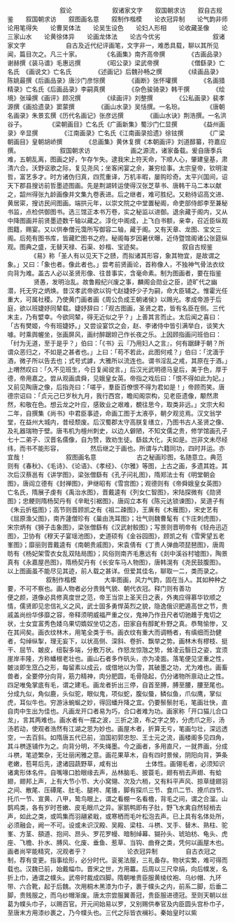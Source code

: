<!-- { "loadSidebar": true } -->
　　
　　
　　　　叙论
　　
　　　　叙诸家文字　　叙国朝求访　　叙自古规鉴　　叙国朝求访　　叙图画名意　　叙制作楷模　　论衣冠异制　　论气韵非师　　论用笔得失　　论曹吴体法　　论吴生设色　　论妇人形相　　论收藏圣像　　论三家山水　　论黄徐体异　　论画龙体法　　论古今优劣　　
　　
　　　　叙诸家文字
　　
　　　　自古及近代纪评画笔，文字非一，难悉具载，聊以其所见闻，篇目次之。凡三十家。
　　　　《名画集》南齐高帝撰
　　　　《古画品录》谢赫撰《装马谱》毛惠远撰
　　　　《昭公录》梁武帝撰　
　　　　《僧繇录》亡名氏　《画说文》亡名氏
　　　　《述画记》后魏孙畅之撰
　　　　《续画品录》陈姚最撰《后画品录》唐沙门彦悰撰
　　　　《画断》张怀瓘撰
　　　　《名画猎精录》亡名氏《后画品录》李嗣真撰
　　　　《杂色骏骑录》韩干撰
　　　　《绘境》张璪撰《画评》顾况撰
　　　　《续画评》刘整撰
　　　　《公私画录》裴孝源撰《画拾遗录》窦蒙撰
　　　　《画山水录》吴恬撰。一名玢。
　　　　《唐朝名画录》朱景玄撰《历代名画记》张彦远撰
　　　　《画山水诀》荆浩撰。一名洪谷子。
　　　　《梁朝画目》亡名氏《广画新集》蜀沙门仁显撰
　　　　《益州画录》辛显撰
　　　　《江南画录》亡名氏《江南画录拾遗》徐铉撰
　　　　《广梁朝画目》皇朝胡峤撰
　　　　《总画集》黄休复撰《本朝画评》刘道醇纂，符嘉应撰。
　　
　　　　叙国朝求访
　　
　　　　画之源流，诸家备载。爰自唐季兵难，五朝乱离，图画之好，乍存乍失。逮我宋上符天命，下顺人心，肇建皇基，肃清六合。沃野讴歌之际，复见尧风；坐客闲宴之余，兼穷绘事。太宗皇帝，钦明浚哲，富艺多才。时方诸伪归真，四荒重译，万机丰暇，屡购珍奇。太平兴国间，诏天下郡县搜访前哲墨迹图画。先是荆湖转运使得汉张芝草书、唐韩干马二本以献之，韶州得张九龄画像并文集九卷表进。后之继者，难可胜纪。又勑待诏高文进、黄居寀，搜访民间图画。端拱元年，以崇文院之中堂置秘阁，命吏部侍郎李至兼秘书监，点检供御图书。选三馆正本书万卷，实之秘监以进御。退余藏于阁内，又从中降图画并前贤墨迹数千轴以藏之。淳化中阁成，上飞白书额，亲幸，召近臣纵观图籍，赐宴。又以供奉僧元霭所写御容二轴，藏于阁。又有天章、龙图、宝文三阁。后苑有图书库，皆藏贮图书之府。秘阁每岁因暑伏曝，近侍暨馆阁诸公张筵纵观。图典之盛，无替天禄、石渠、妙楷、宝迹矣。
　　
　　　　叙自古规鉴
　　
　　《易》称「圣人有以见天下之赜，而拟诸其形容，象其物宜，是故谓之象。」又曰：「象也者。像此者也。」尝考前贤画论，首称像人，不独神气骨法衣纹向背为难。盖古人必以圣贤形像、往昔事实，含毫命素。制为图画者，要在指鉴
　　
　　贤愚，发明治乱。故鲁殿纪兴废之事，麟阁会勋业之臣，迹旷代之幽潜，托无穷之炳焕。昔汉孝武帝欲以钩弋赵婕妤少子为嗣，命大臣辅之。惟霍光任重大，可属社稷。乃使黄门画者画《周公负成王朝诸侯》以赐光。孝成帝游于后庭，欲以班婕妤同辇载。婕妤辞曰：「观古图画，圣贤之君，皆有名臣在侧。三代末主，乃有嬖幸。今欲同辇，得无近似之乎？」上善其言而止。太后闻之喜曰：「古有樊姬，今有班婕妤。」又尝设宴饮之会，赵、李诸侍中皆引满举白，谈笑大噱。时乘舆幄坐，张画屏风，画纣醉踞妲己作长夜之乐。上因顾指画问班伯曰：「纣为无道，至于是乎？」伯曰：「《书》云『乃用妇人之言』，何有踞肆于朝？所谓众恶归之，不如是之甚者也。」上曰：「苟不若此，此图何戒？」伯曰：「沈湎于酒，微子所以告去也；式号式謼，大雅所以流连也。谓书淫乱之戒，其原在于酒。」上喟然叹曰：「久不见班生，今日复闻谠言。」后汉光武明德马皇后，美于色，厚于德，帝用嘉之。尝从观画虞舜，见娥皇女英。帝指之戏后曰：「恨不得如此为妃。」又前见陶唐之像，后指尧曰：「嗟乎，羣臣百僚恨不得为君如是！」帝顾而笑。唐德宗诏曰：「贞元己巳岁秋九月，我行西宫，瞻闳阁崇构，见老臣遗像，颙然肃然，和敬在色。想云龙之叶应，感致业之艰难，覩往思今，取类非远。」文宗大和二年，自撰集《尚书》中君臣事迹，命画工图于太液亭，朝夕观览焉。汉文翁学堂，在益州大城内，昔经颓废。后汉蜀郡太守高朕复缮立，乃图书古人圣贤之像、及礼器瑞物于壁。唐韦机为檀州刺史，以边人僻陋，不知文儒之贵，修学馆画孔子七十二弟子、汉晋名儒像，自为赞，敦劝生徒。繇兹大化，夫如是。岂非文未尽经纬，而书不能形容，
　　
　　然后继之于画也。所谓与六籍同功，四时并运。亦宜哉！
　　
　　　　叙图画名意
　　
　　　　古之秘画珍图，名随意立。典范则有《春秋》、《毛诗》、《论语》、《孝经》、《尔雅》等图，上古之画，多遗其姓。其次后汉蔡邕有《讲学图》，梁张僧繇有《孔子问礼图》，隋郑法士有《明堂朝会图》，唐阎立德有《封禅图》，尹继昭有《雪宫图》；观德则有《帝舜娥皇女英图》亡名氏，隋展子虔有《禹治水图》，晋戴逵有《列女仁智图》，宋陆探微有《勋贤图》；忠鲠则隋杨契丹有《辛毗引裾图》，唐阎立本有《陈元达锁谏图》，吴道子有《朱云折槛图》；高节则晋顾凯之有《祖二疎图》，王廙有《木雁图》，宋史艺有《屈原渔父图》，南齐蘧僧珍有《巢由洗耳图》；壮气则魏曹髦有《卞庄刺虎图》，宋宗炳有《狮子击象图》，梁张僧繇有《汉武射鲛图》；写景则晋明帝有《轻舟迅迈图》，卫协有《穆天子宴瑶池图》，史道硕有《金谷园图》，顾凯之有《雪霁望五老峯图》；靡丽则晋戴逵有《南朝贵戚图》，宋袁倩有《丁贵人弹曲项琵琶图》，唐周昉有《杨妃架雪衣女乱双陆局图》；风俗则南齐毛惠远有《剡中溪谷村墟图》，陶景真有《永嘉屋邑图》，隋杨契丹有《长安车马人物图》，唐韩滉有《尧民鼓腹图》。以上图画虽不能尽见其迹，前人载之甚详。但爱其佳名，聊取一二，类而录之。
　　
　　　　叙制作楷模
　　
　　大率图画，风力气韵，固在当人。其如种种之要，不可不察也。画人物者必分贵贱气貌、朝代衣冠。释门则有善功
　　
　　方便之颜，道像必具修真度世之范，帝王当崇上圣天日之表，外夷应得慕华钦顺之情，儒贤即见忠信礼义之风，武士固多勇悍英烈之貌，隐逸俄识肥遁高世之节，贵戚盖尚纷华侈靡之容，帝释须明威福严重之仪，鬼神乃作丑尺者切驰趡于鬼切之状，士女宜富秀色婑乌果切媠奴坐切之态，田家自有醇甿朴野之真。恭骜愉惨，又在其间矣。画衣纹林木，用笔全类于书。画衣纹有重大而调畅者，有缜细而劲健者，勾绰纵掣，理无妄下，以状高侧、深斜、卷折、飘举之势。画林木有樛枝、挺干、屈节、皴皮，纽裂多端，分敷万状。作怒龙惊虺之势，耸凌云翳日之姿，宜须崖岸丰隆，方称蟠根老壮也。画山石者多作矾头，亦为凌面。落笔便见坚重之性，皴淡即生窊凸之形，每留素以成云，或借地以为雪，其破墨之功，尤为难也。画畜兽者，全要停分向背，筋力精神，肉分肥圆，毛骨隐起，仍分诸物所禀动止之性。四足唯兔掌底有毛，谓之建毛。画龙者折出三停，自首至膊，膊至腰，腰至尾也。分成九似，角似鹿，头似驼，眼似鬼，项似蛇，腹似蜃，鳞似鱼，爪似鹰，掌似虎，耳似牛也。穷游泳蜿蜒之妙，得回蟠升降之宜。仍要鬃鬃肘毛，笔画壮快，直自肉中生出为佳也。凡画龙开口者易为巧，合口者难为功。画家称「开口猫儿合口龙」，言其两难也。画水者有一摆之波，三折之浪，布之字之势，分虎爪之形，汤汤若动，使观者浩然有江湖之思为妙也。画屋木者，折算无亏，笔画匀壮，深远透空，一去百斜。如隋唐五代已前，洎国初郭忠恕、王士元之流，画楼阁多见四角，其斗栱逐铺作为之。向背分明，不失绳墨。今之画者，多用直尺，一就界画，分成斗栱，笔迹繁杂，无壮丽闲雅之意。画花果草木，自有四时景候，阴阳向背，笋条老嫩，苞萼后先，逮诸园蔬野草，咸有出
　　
　　土体性。画翎毛者，必须知识诸禽形体名件。自嘴喙口脸眼缘去声，丛林脑毛、披蓑毛，翅有梢去声翅、有蛤翅，翅邦上声，上有大节小节、大小窝翎、次及六梢，又有料平声风、掠草缝翅羽之间、散尾、压磹尾、肚毛、腿袴、尾锥，脚有探爪三节、食爪二节、撩爪四节、托爪一节、宣黄、八甲，鸷鸟眼上，谓之看棚一名看檐，背毛之间，谓之合溜。山鹊鸡类，各有岁时苍嫩、皮毛眼爪之异。家鹅鸭即有子肚，野飞水禽自然轻梢去声，如此之类，或鸣集而羽翮紧戢，或寒栖而毛叶松泡去声。已上具有名体处所，必须融会，阙一不可。设或未识汉殿、吴殿、梁柱、斗栱、叉手、替木、熟柱、驼峯、方茎、頟道、抱间、昂头、罗花罗幔、暗制绰幕、猢孙头、琥珀枋、龟头、虎座、飞檐、扑水、膊风、化废、垂鱼、惹草、当钩、曲脊之类，凭何以画屋木也。画者尚罕能精究，况观者乎？
　　
　　　　论衣冠异制
　　
　　自古衣冠之制，荐有变更。指事绘形，必分时代。衮冕法服，三礼备存。物状实繁，难可得而载也。汉魏已前，始戴幅巾。晋宋之世，方用羃。后周以三尺皁绢，向后幞发，名折上巾，通谓之幞头。武帝时裁成四脚。隋朝唯贵臣服黄绫纹袍、乌纱帽、九环带、六合靴，起于后魏。次用桐木黑漆为巾子，裹于幞头之内，前系二脚，后垂二脚，贵贱服之，而乌纱帽渐废。唐太宗尝服翼善冠，贵臣服进德冠。至则天朝以丝葛为幞头巾子，以赐百官。开元间始易以罗，又别赐供奉官及内臣圆头宫朴巾子，至唐末方用漆纱裹之，乃今幞头也。三代之际皆衣襕衫。秦始皇时以紫
　　
